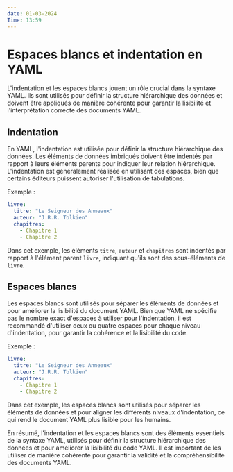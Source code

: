 ```yaml
---
date: 01-03-2024
Time: 13:59
---
```

# Espaces blancs et indentation en YAML

L'indentation et les espaces blancs jouent un rôle crucial dans la syntaxe YAML. Ils sont utilisés pour définir la structure hiérarchique des données et doivent être appliqués de manière cohérente pour garantir la lisibilité et l'interprétation correcte des documents YAML.

## Indentation

En YAML, l'indentation est utilisée pour définir la structure hiérarchique des données. Les éléments de données imbriqués doivent être indentés par rapport à leurs éléments parents pour indiquer leur relation hiérarchique. L'indentation est généralement réalisée en utilisant des espaces, bien que certains éditeurs puissent autoriser l'utilisation de tabulations.

Exemple :

```yaml
livre:
  titre: "Le Seigneur des Anneaux"
  auteur: "J.R.R. Tolkien"
  chapitres:
    - Chapitre 1
    - Chapitre 2
```

Dans cet exemple, les éléments `titre`, `auteur` et `chapitres` sont indentés par rapport à l'élément parent `livre`, indiquant qu'ils sont des sous-éléments de `livre`.

## Espaces blancs

Les espaces blancs sont utilisés pour séparer les éléments de données et pour améliorer la lisibilité du document YAML. Bien que YAML ne spécifie pas le nombre exact d'espaces à utiliser pour l'indentation, il est recommandé d'utiliser deux ou quatre espaces pour chaque niveau d'indentation, pour garantir la cohérence et la lisibilité du code.

Exemple :

```yaml
livre:
  titre: "Le Seigneur des Anneaux"
  auteur: "J.R.R. Tolkien"
  chapitres:
    - Chapitre 1
    - Chapitre 2
```

Dans cet exemple, les espaces blancs sont utilisés pour séparer les éléments de données et pour aligner les différents niveaux d'indentation, ce qui rend le document YAML plus lisible pour les humains.

En résumé, l'indentation et les espaces blancs sont des éléments essentiels de la syntaxe YAML, utilisés pour définir la structure hiérarchique des données et pour améliorer la lisibilité du code YAML. Il est important de les utiliser de manière cohérente pour garantir la validité et la compréhensibilité des documents YAML.
